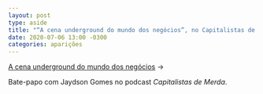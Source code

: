 ```yaml
---
layout: post
type: aside
title: "“A cena underground do mundo dos negócios”, no Capitalistas de Merda"
date: 2020-07-06 13:00 -0300
categories: aparições
---
```

[A cena underground do mundo dos negócios](https://www.youtube.com/watch?v=b6PDQmY8BQ8) &rarr; 

Bate-papo com Jaydson Gomes no podcast _Capitalistas de Merda_.